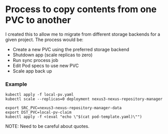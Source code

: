 # Process to copy contents from one PVC to another

I created this to allow me to migrate from different storage backends for a given project. The process would be:

 * Create a new PVC using the preferred storage backend
 * Shutdown app (scale replicas to zero)
 * Run sync process job
 * Edit Pod specs to use new PVC
 * Scale app back up

### Example
```
kubectl apply -f local-pv.yaml 
kubectl scale --replicas=0 deployment nexus3-nexus-repository-manager

export SRC_PVC=nexus3-nexus-repository-manager-data
export DST_PVC=local-pv-claim
kubectl apply -f <(eval "echo \"$(cat pod-template.yaml)\"")
```
NOTE: Need to be careful about quotes.